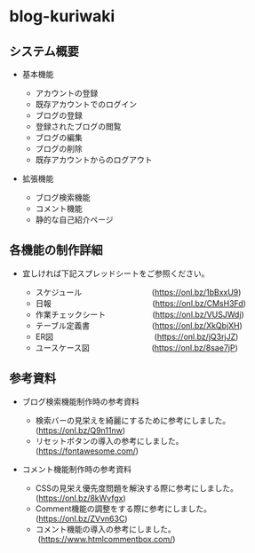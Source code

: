 # blog-kuriwaki
## システム概要
- 基本機能
  - アカウントの登録
  - 既存アカウントでのログイン
  - ブログの登録
  - 登録されたブログの閲覧
  - ブログの編集
  - ブログの削除
  - 既存アカウントからのログアウト

- 拡張機能
  - ブログ検索機能
  - コメント機能
  - 静的な自己紹介ページ

## 各機能の制作詳細
- 宜しければ下記スプレッドシートをご参照ください。

  - スケジュール&emsp;&emsp;&emsp;&emsp;&emsp;&emsp;&emsp;&emsp;&emsp;(https://onl.bz/1bBxxU9)
  - 日報&emsp;&emsp;&emsp;&emsp;&emsp;&emsp;&emsp;&emsp;&emsp;&emsp;&emsp;&emsp;&emsp;(https://onl.bz/CMsH3Fd) 
  - 作業チェックシート&emsp;&emsp;&emsp;&emsp;&emsp;&emsp;(https://onl.bz/VUSJWdj)
  - テーブル定義書&emsp;&emsp;&emsp;&emsp;&emsp;&emsp;&emsp;&emsp;(https://onl.bz/XkQbjXH)
  - ER図&emsp;&emsp;&emsp;&emsp;&emsp;&emsp;&emsp;&emsp;&emsp;&emsp;&emsp;&emsp;&emsp;(https://onl.bz/jQ3rjJZ)
  - ユースケース図&emsp;&emsp;&emsp;&emsp;&emsp;&emsp;&emsp;&emsp;(https://onl.bz/8sae7jP)

## 参考資料
- ブログ検索機能制作時の参考資料
  - 検索バーの見栄えを綺麗にするために参考にしました。&emsp;(https://onl.bz/Q9n11nw) 
  - リセットボタンの導入の参考にしました。&emsp;&emsp;&emsp;&emsp;&emsp;&emsp;&emsp;(https://fontawesome.com/)

- コメント機能制作時の参考資料
  - CSSの見栄え優先度問題を解決する際に参考にしました。  (https://onl.bz/8kWvfgx) 
  - Comment機能の調整をする際に参考にしました。&emsp;&emsp;&emsp;&ensp;(https://onl.bz/ZVvn63C)
  - コメント機能の導入の参考にしました。&emsp;&emsp;&emsp;&emsp;&emsp;&emsp;&emsp;&ensp;&nbsp;(https://www.htmlcommentbox.com/)
